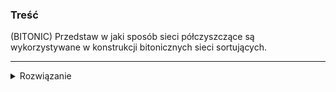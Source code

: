 ### Treść
(BITONIC)
Przedstaw w jaki sposób sieci półczyszczące są wykorzystywane w konstrukcji bitonicznych sieci sortujących.

------
<details><summary>Rozwiązanie</summary>
<p>

